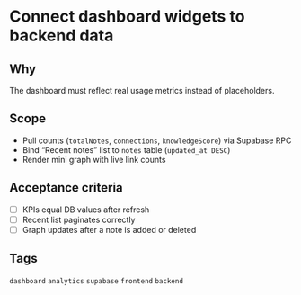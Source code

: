 # Connect dashboard widgets to backend data

## Why
The dashboard must reflect real usage metrics instead of placeholders.

## Scope
- Pull counts (`totalNotes`, `connections`, `knowledgeScore`) via Supabase RPC
- Bind “Recent notes” list to `notes` table (`updated_at DESC`)
- Render mini graph with live link counts

## Acceptance criteria
- [ ] KPIs equal DB values after refresh
- [ ] Recent list paginates correctly
- [ ] Graph updates after a note is added or deleted

## Tags
`dashboard` `analytics` `supabase` `frontend` `backend`
